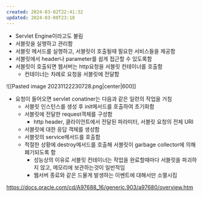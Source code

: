 ```yaml
---
created: 2024-03-02T22:41:32
updated: 2024-03-08T23:18
---
```

- Servlet Engine이라고도 불림
- 서블릿을 실행하고 관리함
- 서블릿 메서드를 실행하고, 서블릿이 호출될때 필요한 서비스들을 제공함
- 서블릿에서 header나 parameter를 쉽게 접근할 수 있도록함
- 서블릿이 호출되면 웹서버는 http요청을 서블릿 컨테이너를 호출함
	- 컨테이너는 차례로 요청을 서블릿에 전달함

![[Pasted image 20231122230728.png|center|600]]

- 요청이 들어오면 servlet conatiner는 다음과 같은 일련의 작업을 거침
	- 서블릿 인스턴스를 생성 후 init메서드를 호출하여 초기화함
	- 서블릿에 전달한 request객체를 구성함
		- http header, 클라이언트에서 전달된 파라미터, 서블릿 요청의 전체 URI
	- 서블릿에 대한 응답 객체를 생성함
	- 서블릿의 service메서드를 호출함
	- 적절한 상황에 destroy메서드를 호출해 서블릿이 garbage collector에 의해 폐기되도록 함
		- 성능상의 이유로 서블릿 컨테이너는 작업을 완료할때마다 서블릿을 파괴하지 않고, 메모리에 보관하는것이 일반적임
		- 웹서버 종료와 같은 드물게 발생하는 이벤트에 대해서만 소멸시킴






https://docs.oracle.com/cd/A97688_16/generic.903/a97680/overview.htm
